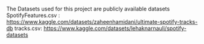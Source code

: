 The Datasets used for this project are publicly available datasets 
SpotifyFeatures.csv : https://www.kaggle.com/datasets/zaheenhamidani/ultimate-spotify-tracks-db
tracks.csv: https://www.kaggle.com/datasets/lehaknarnauli/spotify-datasets
